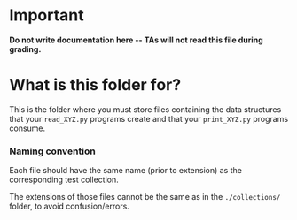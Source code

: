 # Important

**Do not write documentation here -- TAs will not read this file during grading.**

# What is this folder for?

This is the folder where you must store files containing the data structures that your `read_XYZ.py` programs create and that your `print_XYZ.py` programs consume.

### Naming convention

Each file should have the same name (prior to extension) as the corresponding test collection. 

The extensions of those files cannot be the same as in the `./collections/` folder, to avoid confusion/errors.
